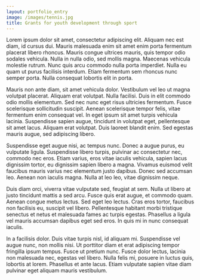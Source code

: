```yaml
---
layout: portfolio_entry
image: /images/tennis.jpg
title: Grants for youth development through sport
---
```


Lorem ipsum dolor sit amet, consectetur adipiscing elit. Aliquam nec est diam, id cursus dui. Mauris malesuada enim sit amet enim porta fermentum placerat libero rhoncus. Mauris congue ultrices mauris, quis tempor odio sodales vehicula. Nulla in nulla odio, sed mollis magna. Maecenas vehicula molestie rutrum. Nunc quis arcu commodo nulla porta imperdiet. Nulla eu quam ut purus facilisis interdum. Etiam fermentum sem rhoncus nunc semper porta. Nulla consequat lobortis elit in porta.

Mauris non ante diam, sit amet vehicula dolor. Vestibulum vel leo ut magna volutpat placerat. Aliquam erat volutpat. Nulla facilisi. Duis in elit commodo odio mollis elementum. Sed nec nunc eget risus ultricies fermentum. Fusce scelerisque sollicitudin suscipit. Aenean scelerisque tempor felis, vitae fermentum enim consequat vel. In eget ipsum sit amet turpis vehicula lacinia. Suspendisse sapien augue, tincidunt in volutpat eget, pellentesque sit amet lacus. Aliquam erat volutpat. Duis laoreet blandit enim. Sed egestas mauris augue, sed adipiscing libero.

Suspendisse eget augue nisi, ac tempus nunc. Donec a augue purus, eu vulputate ligula. Suspendisse libero turpis, pulvinar ac consectetur nec, commodo nec eros. Etiam varius, eros vitae iaculis vehicula, sapien lacus dignissim tortor, eu dignissim sapien libero a magna. Vivamus euismod velit faucibus mauris varius nec elementum justo dapibus. Donec sed accumsan leo. Aenean non iaculis magna. Nulla at leo leo, vitae dignissim neque.

Duis diam orci, viverra vitae vulputate sed, feugiat at sem. Nulla ut libero at justo tincidunt mattis a sed arcu. Fusce quis erat augue, et commodo quam. Aenean congue metus lectus. Sed eget leo lectus. Cras eros tortor, faucibus non facilisis eu, suscipit vel libero. Pellentesque habitant morbi tristique senectus et netus et malesuada fames ac turpis egestas. Phasellus a ligula vel mauris accumsan dapibus eget sed eros. In quis mi in nunc consequat iaculis.

In a facilisis dolor. Duis vitae turpis nisl, id aliquam mi. Suspendisse vel augue nunc, non mollis nisi. Ut porttitor diam et erat adipiscing tempor fringilla ipsum tempus. Fusce ut pretium nunc. Fusce dolor lectus, lacinia non malesuada nec, egestas vel libero. Nulla felis mi, posuere in luctus quis, lobortis at lorem. Phasellus et ante lacus. Etiam vulputate sapien vitae diam pulvinar eget aliquam mauris vestibulum.

